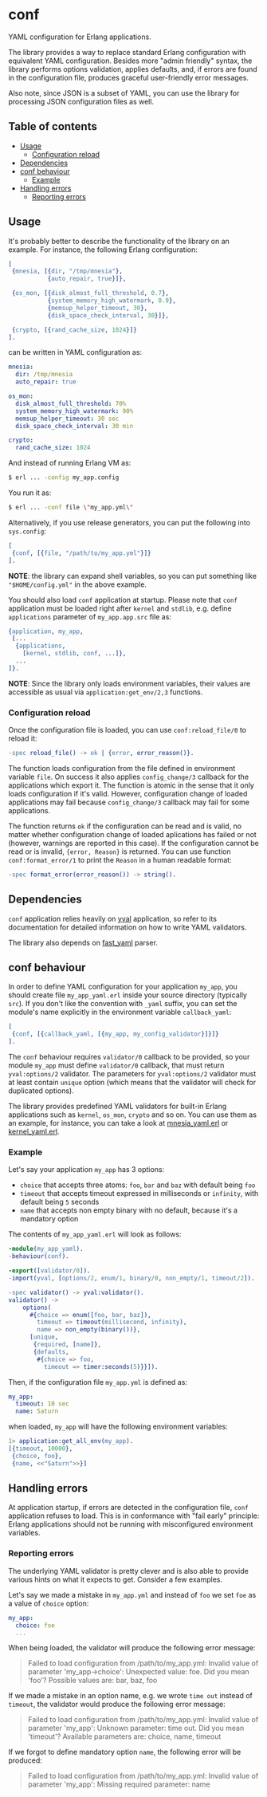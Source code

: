 # conf

YAML configuration for Erlang applications.

The library provides a way to replace standard Erlang configuration
with equivalent YAML configuration. Besides more "admin friendly"
syntax, the library performs options validation, applies defaults,
and, if errors are found in the configuration file,
produces graceful user-friendly error messages.

Also note, since JSON is a subset of YAML, you can use the library
for processing JSON configuration files as well.

## Table of contents
- [Usage](#usage)
  - [Configuration reload](#configuration-reload)
- [Dependencies](#dependencies)
- [conf behaviour](#conf-behaviour)
  - [Example](#example)
- [Handling errors](#handling-errors)
  - [Reporting errors](#reporting-errors)

## Usage

It's probably better to describe the functionality of the library
on an example. For instance, the following Erlang configuration:
```erl
[
 {mnesia, [{dir, "/tmp/mnesia"},
           {auto_repair, true}]},

 {os_mon, [{disk_almost_full_threshold, 0.7},
           {system_memory_high_watermark, 0.9},
           {memsup_helper_timeout, 30},
           {disk_space_check_interval, 30}]},

 {crypto, [{rand_cache_size, 1024}]}
].
```
can be written in YAML configuration as:
```yaml
mnesia:
  dir: /tmp/mnesia
  auto_repair: true

os_mon:
  disk_almost_full_threshold: 70%
  system_memory_high_watermark: 90%
  memsup_helper_timeout: 30 sec
  disk_space_check_interval: 30 min

crypto:
  rand_cache_size: 1024
```
And instead of running Erlang VM as:
```sh
$ erl ... -config my_app.config
```
You run it as:
```sh
$ erl ... -conf file \"my_app.yml\"
```
Alternatively, if you use release generators, you can put the following into `sys.config`:
```erl
[
 {conf, [{file, "/path/to/my_app.yml"}]}
].
```
**NOTE**: the library can expand shell variables, so you can put something like
`"$HOME/config.yml"` in the above example.

You should also load `conf` application at startup. Please note that
`conf` application must be loaded right after `kernel` and `stdlib`, e.g. define `applications`
parameter of `my_app.app.src` file as:
```erl
{application, my_app,
 [...
  {applications,
    [kernel, stdlib, conf, ...]},
  ...
]}.
```
**NOTE**: Since the library only loads environment variables, their values are accessible
as usual via `application:get_env/2,3` functions.

### Configuration reload

Once the configuration file is loaded, you can use `conf:reload_file/0` to reload it:
```erl
-spec reload_file() -> ok | {error, error_reason()}.
```
The function loads configuration from the file defined in environment variable `file`.
On success it also applies `config_change/3` callback for the applications which
export it. The function is atomic in the sense that it only loads configuration if
it's valid. However, configuration change of loaded applications may fail because
`config_change/3` callback may fail for some applications.

The function returns `ok` if the configuration can be read and is valid, no matter whether
configuration change of loaded aplications has failed or not (however, warnings are
reported in this case). If the configuration cannot be read or is invalid,
`{error, Reason}` is returned. You can use function `conf:format_error/1` to print
the `Reason` in a human readable format:
```erl
-spec format_error(error_reason()) -> string().
```

## Dependencies

`conf` application relies heavily on [yval](https://github.com/zinid/yval)
application, so refer to its documentation for detailed information on how to write
YAML validators.

The library also depends on [fast_yaml](https://github.com/processone/fast_yaml)
parser.

## conf behaviour

In order to define YAML configuration for your application `my_app`, you should
create file `my_app_yaml.erl` inside your source directory (typically `src`).
If you don't like the convention with `_yaml` suffix, you can set the module's
name explicitly in the environment variable `callback_yaml`:
```erl
[
 {conf, [{callback_yaml, [{my_app, my_config_validator}]}]}
].
```
The `conf` behaviour requires `validator/0` callback to be provided,
so your module `my_app` must define `validator/0` callback, that must return
`yval:options/2` validator. The parameters for `yval:options/2` validator
must at least contain `unique` option (which means that the validator will check for
duplicated options).

The library provides predefined YAML validators for built-in Erlang applications
such as `kernel`, `os_mon`, `crypto` and so on. You can use them as an example,
for instance, you can take a look at [mnesia_yaml.erl](src/mnesia_yaml.erl)
or [kernel_yaml.erl](src/kernel_yaml.erl).

### Example
Let's say your application `my_app` has 3 options:

- `choice` that accepts three atoms: `foo`, `bar` and `baz` with default
  being `foo`
- `timeout` that accepts timeout expressed in milliseconds or `infinity`,
  with default being `5` seconds
- `name` that accepts non empty binary with no default, because it's a
  mandatory option

The contents of `my_app_yaml.erl` will look as follows:
```erl
-module(my_app_yaml).
-behaviour(conf).

-export([validator/0]).
-import(yval, [options/2, enum/1, binary/0, non_empty/1, timeout/2]).

-spec validator() -> yval:validator().
validator() ->
    options(
      #{choice => enum([foo, bar, baz]),
        timeout => timeout(millisecond, infinity),
        name => non_empty(binary())},
      [unique,
       {required, [name]},
       {defaults,
        #{choice => foo,
          timeout => timer:seconds(5)}}]).
```
Then, if the configuration file `my_app.yml` is defined as:
```yaml
my_app:
  timeout: 10 sec
  name: Saturn
```
when loaded, `my_app` will have the following environment variables:
```erl
1> application:get_all_env(my_app).
[{timeout, 10000},
 {choice, foo},
 {name, <<"Saturn">>}]
```

## Handling errors

At application startup, if errors are detected in the configuration file, `conf`
application refuses to load. This is in conformance with "fail early" principle: Erlang
applications should not be running with misconfigured environment variables.

### Reporting errors

The underlying YAML validator is pretty clever and is also able to provide various hints
on what it expects to get. Consider a few examples.

Let's say we made a mistake in `my_app.yml` and instead of `foo` we set `foe`
as a value of `choice` option:
```yaml
my_app:
  choice: foe
  ...
```
When being loaded, the validator will produce the following error message:
> Failed to load configuration from /path/to/my_app.yml: Invalid value of parameter 'my_app->choice': Unexpected value: foe. Did you mean 'foo'? Possible values are: bar, baz, foo

If we made a mistake in an option name, e.g. we wrote `time out` instead of `timeout`, the validator
would produce the following error message:
> Failed to load configuration from /path/to/my_app.yml: Invalid value of parameter 'my_app': Unknown parameter: time out. Did you mean 'timeout'? Available parameters are: choice, name, timeout

If we forgot to define mandatory option `name`, the following error will be produced:
> Failed to load configuration from /path/to/my_app.yml: Invalid value of parameter 'my_app': Missing required parameter: name
